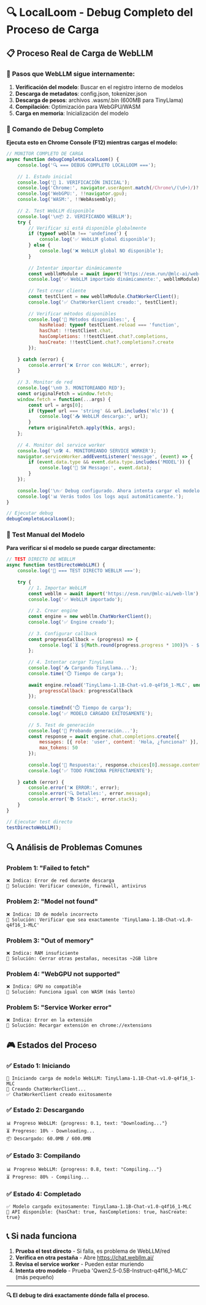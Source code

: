 # 🔍 LocalLoom - Debug Completo del Proceso de Carga

## 📋 **Proceso Real de Carga de WebLLM**

### 🎯 **Pasos que WebLLM sigue internamente:**

1. **Verificación del modelo**: Buscar en el registro interno de modelos
2. **Descarga de metadatos**: config.json, tokenizer.json 
3. **Descarga de pesos**: archivos .wasm/.bin (600MB para TinyLlama)
4. **Compilación**: Optimización para WebGPU/WASM
5. **Carga en memoria**: Inicialización del modelo

### 🔧 **Comando de Debug Completo**

**Ejecuta esto en Chrome Console (F12) mientras cargas el modelo:**

```javascript
// MONITOR COMPLETO DE CARGA
async function debugCompletoLocalLoom() {
    console.log('🔍 === DEBUG COMPLETO LOCALLOOM ===');
    
    // 1. Estado inicial
    console.log('🚀 1. VERIFICACIÓN INICIAL');
    console.log('Chrome:', navigator.userAgent.match(/Chrome\/(\d+)/)?.[1]);
    console.log('WebGPU:', !!navigator.gpu);
    console.log('WASM:', !!WebAssembly);
    
    // 2. Test WebLLM disponible
    console.log('\n📦 2. VERIFICANDO WEBLLM');
    try {
        // Verificar si está disponible globalmente
        if (typeof webllm !== 'undefined') {
            console.log('✅ WebLLM global disponible');
        } else {
            console.log('❌ WebLLM global NO disponible');
        }
        
        // Intentar importar dinámicamente
        const webllmModule = await import('https://esm.run/@mlc-ai/web-llm');
        console.log('✅ WebLLM importado dinámicamente:', webllmModule);
        
        // Test crear cliente
        const testClient = new webllmModule.ChatWorkerClient();
        console.log('✅ ChatWorkerClient creado:', testClient);
        
        // Verificar métodos disponibles
        console.log('🎯 Métodos disponibles:', {
            hasReload: typeof testClient.reload === 'function',
            hasChat: !!testClient.chat,
            hasCompletions: !!testClient.chat?.completions,
            hasCreate: !!testClient.chat?.completions?.create
        });
        
    } catch (error) {
        console.error('❌ Error con WebLLM:', error);
    }
    
    // 3. Monitor de red
    console.log('\n🌐 3. MONITOREANDO RED');
    const originalFetch = window.fetch;
    window.fetch = function(...args) {
        const url = args[0];
        if (typeof url === 'string' && url.includes('mlc')) {
            console.log('📥 WebLLM descarga:', url);
        }
        return originalFetch.apply(this, args);
    };
    
    // 4. Monitor del service worker
    console.log('\n🛠️ 4. MONITOREANDO SERVICE WORKER');
    navigator.serviceWorker.addEventListener('message', (event) => {
        if (event.data.type && event.data.type.includes('MODEL')) {
            console.log('📨 SW Message:', event.data);
        }
    });
    
    console.log('\n✅ Debug configurado. Ahora intenta cargar el modelo.');
    console.log('📊 Verás todos los logs aquí automáticamente.');
}

// Ejecutar debug
debugCompletoLocalLoom();
```

### 🎯 **Test Manual del Modelo**

**Para verificar si el modelo se puede cargar directamente:**

```javascript
// TEST DIRECTO DE WEBLLM
async function testDirectoWebLLM() {
    console.log('🧪 === TEST DIRECTO WEBLLM ===');
    
    try {
        // 1. Importar WebLLM
        const webllm = await import('https://esm.run/@mlc-ai/web-llm');
        console.log('✅ WebLLM importado');
        
        // 2. Crear engine
        const engine = new webllm.ChatWorkerClient();
        console.log('✅ Engine creado');
        
        // 3. Configurar callback
        const progressCallback = (progress) => {
            console.log(`⏳ ${Math.round(progress.progress * 100)}% - ${progress.text}`);
        };
        
        // 4. Intentar cargar TinyLlama
        console.log('📥 Cargando TinyLlama...');
        console.time('⏱️ Tiempo de carga');
        
        await engine.reload('TinyLlama-1.1B-Chat-v1.0-q4f16_1-MLC', undefined, {
            progressCallback: progressCallback
        });
        
        console.timeEnd('⏱️ Tiempo de carga');
        console.log('✅ MODELO CARGADO EXITOSAMENTE');
        
        // 5. Test de generación
        console.log('🧠 Probando generación...');
        const response = await engine.chat.completions.create({
            messages: [{ role: 'user', content: 'Hola, ¿funciona?' }],
            max_tokens: 50
        });
        
        console.log('🎯 Respuesta:', response.choices[0].message.content);
        console.log('✅ TODO FUNCIONA PERFECTAMENTE');
        
    } catch (error) {
        console.error('❌ ERROR:', error);
        console.error('🔍 Detalles:', error.message);
        console.error('📚 Stack:', error.stack);
    }
}

// Ejecutar test directo
testDirectoWebLLM();
```

## 🔍 **Análisis de Problemas Comunes**

### Problem 1: "Failed to fetch"
```
❌ Indica: Error de red durante descarga
🔧 Solución: Verificar conexión, firewall, antivirus
```

### Problem 2: "Model not found"
```
❌ Indica: ID de modelo incorrecto
🔧 Solución: Verificar que sea exactamente 'TinyLlama-1.1B-Chat-v1.0-q4f16_1-MLC'
```

### Problem 3: "Out of memory"
```
❌ Indica: RAM insuficiente
🔧 Solución: Cerrar otras pestañas, necesitas ~2GB libre
```

### Problem 4: "WebGPU not supported"
```
❌ Indica: GPU no compatible
🔧 Solución: Funciona igual con WASM (más lento)
```

### Problem 5: "Service Worker error"
```
❌ Indica: Error en la extensión
🔧 Solución: Recargar extensión en chrome://extensions
```

## 🎮 **Estados del Proceso**

### ✅ **Estado 1: Iniciando**
```
🚀 Iniciando carga de modelo WebLLM: TinyLlama-1.1B-Chat-v1.0-q4f16_1-MLC
🔧 Creando ChatWorkerClient...
✅ ChatWorkerClient creado exitosamente
```

### ✅ **Estado 2: Descargando**
```
📊 Progreso WebLLM: {progress: 0.1, text: "Downloading..."}
⏳ Progreso: 10% - Downloading...
📦 Descargado: 60.0MB / 600.0MB
```

### ✅ **Estado 3: Compilando** 
```
📊 Progreso WebLLM: {progress: 0.8, text: "Compiling..."}
⏳ Progreso: 80% - Compiling...
```

### ✅ **Estado 4: Completado**
```
✅ Modelo cargado exitosamente: TinyLlama-1.1B-Chat-v1.0-q4f16_1-MLC
🎯 API disponible: {hasChat: true, hasCompletions: true, hasCreate: true}
```

## 📞 **Si nada funciona**

1. **Prueba el test directo** - Si falla, es problema de WebLLM/red
2. **Verifica en otra pestaña** - Abre https://chat.webllm.ai/ 
3. **Revisa el service worker** - Pueden estar muriendo
4. **Intenta otro modelo** - Prueba 'Qwen2.5-0.5B-Instruct-q4f16_1-MLC' (más pequeño)

---

**🔍 El debug te dirá exactamente dónde falla el proceso.** 